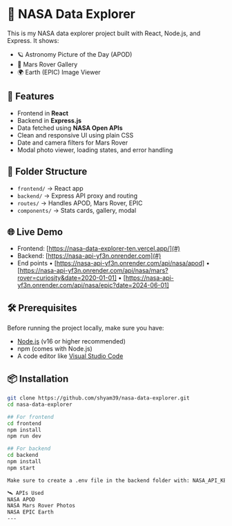 # 🚀 NASA Data Explorer

This is my NASA data explorer project built with React, Node.js, and Express. It shows:

- 🪐 Astronomy Picture of the Day (APOD)
- 🚗 Mars Rover Gallery
- 🌍 Earth (EPIC) Image Viewer

## 🧠 Features

- Frontend in **React**
- Backend in **Express.js**
- Data fetched using **NASA Open APIs**
- Clean and responsive UI using plain CSS
- Date and camera filters for Mars Rover
- Modal photo viewer, loading states, and error handling

## 📁 Folder Structure

- `frontend/` → React app
- `backend/` → Express API proxy and routing
- `routes/` → Handles APOD, Mars Rover, EPIC
- `components/` → Stats cards, gallery, modal

## 🌐 Live Demo

- Frontend: [https://nasa-data-explorer-ten.vercel.app/](#)
- Backend: [https://nasa-api-yf3n.onrender.com](#)
- End points
• [https://nasa-api-yf3n.onrender.com/api/nasa/apod]
• [https://nasa-api-yf3n.onrender.com/api/nasa/mars?rover=curiosity&date=2020-01-01]
• [https://nasa-api-yf3n.onrender.com/api/nasa/epic?date=2024-06-01]

## 🛠 Prerequisites

Before running the project locally, make sure you have:

- [Node.js](https://nodejs.org/) (v16 or higher recommended)
- npm (comes with Node.js)
- A code editor like [Visual Studio Code](https://code.visualstudio.com/)

## 📦 Installation

```bash
git clone https://github.com/shyam39/nasa-data-explorer.git
cd nasa-data-explorer

## For frontend
cd frontend
npm install
npm run dev

## For backend
cd backend
npm install
npm start

Make sure to create a .env file in the backend folder with: NASA_API_KEY=your_key

🛰️ APIs Used
NASA APOD
NASA Mars Rover Photos
NASA EPIC Earth 
---
